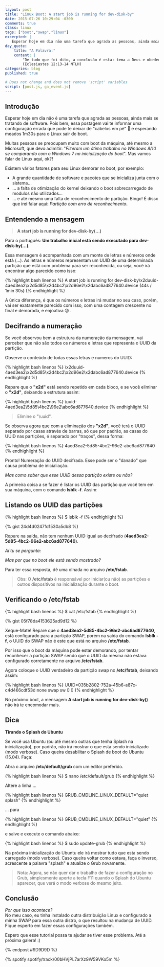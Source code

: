 ```yaml
---
layout: post
title: "Linux Boot: A start job is running for dev-disk-by"
date: 2015-07-26 10:29:04 -0300
comments: true
class: linux
tags: ["boot","swap","linux"]
excerpted: |
   Esperar hoje em dia não uma tarefa que agrada as pessoas, ainda mais se tratando de software.
day_quote:
    title: "A Palavra:"
    content: |
        "De tudo que foi dito, a conclusão é esta: tema a Deus e obedeça aos seus mandamentos porque foi para isso que fomos criados. Nós teremos de prestar contas a Deus de tudo o que fizemos e até daquilo que fizermos em segredo, seja bem ou o mal." <br>
        (Eclesiastes 12:13-14 NTLH)
categories: blog
published: true

# Does not change and does not remove 'script' variables
script: [post.js, ga_event.js]
---
```


## Introdução 

Esperar hoje em dia não é uma tarefa que agrada as pessoas, ainda mais se tratando de software.
Pois bem, essa postagem vai te informar uma configuração errada que pode te deixar de "cabelos em pé" :triumph: e esperando meados 1m30s para o Linux sair do boot.

Muitas pessoas se preocupam muito com boot da máquina, até mesmo a Microsoft, que devo adimitir: "*Fizeram um ótimo trabalho no Windows 8/10 se comparando com o Windows 7 na inicialização do boot*". Mas vamos falar de Linux aqui, ok?!

Existem vários fatores para seu Linux demorar no boot, por exemplo: 

* A grande quantidade de software e pacotes que se inicializa junta com o sistema...
* ... a falta de otimização do kernel deixando o boot sobrecarregado de modulos não utilizados...
* ... e até mesmo uma falta de reconhecimento de partição. Bingo! É disso que irei falar aqui: *Partição com erro de reconhecimento*.

## Entendendo a mensagem

> **A start job is running for dev-disk-by(...)**

Para o português: **Um trabalho inicial está sendo executado para dev-disk-by(...)**.

Essa mensagem é acompanhada com um monte de letras e números onde está (...). As letras e números representam um UUID de uma determinada partição que está com problema para ser reconhecida, ou seja, você irá encontrar algo parecido como isso:

{% highlight bash linenos %}
A start job is running for dev-disk-by\x2duuid-4aed3ea2\x2d5d85\x2d4bc2\x2d96e2\x2dabc6ad877640.device (44s / 1min 30s)
{% endhighlight %}

A única diferença, é que os números e letras irá mudar no seu caso, porém, vai ser exatamente parecido com isso, com uma contagem crescente no final e demorada, e enjoativa :sweat: .

## Decifrando a numeração

Se você observou bem a estrutura da numeração da mensagem, vai perceber que não são todos os números e letras que representa o UUID da partição. 

Observe o conteúdo de todas essas letras e numeros do UUID:

{% highlight bash linenos %}
 \x2duuid-4aed3ea2\x2d5d85\x2d4bc2\x2d96e2\x2dabc6ad877640.device
{% endhighlight %}

Repare que o **"x2d"** está sendo repetido em cada bloco, e se você eliminar o **"x2d"**, deixando a estrutura assim:

{% highlight bash linenos %}
 \uuid-4aed3ea2\5d85\4bc2\96e2\abc6ad877640.device
{% endhighlight %}

> Elimine o "\uuid".

Se observa agora que com a eliminação dos **"x2d"**, você terá o UUID separado por casas através de barras, só que por padrão, as casas do UUID nas partições, é separado por "traços", dessa forma:

{% highlight bash linenos %}
4aed3ea2-5d85-4bc2-96e2-abc6ad877640
{% endhighlight %}

Pronto! Numeração do UUID decifrada. Esse pode ser o "danado" que causa problema de inicialiação. 

*Mas como saber que esse UUID dessa partição existe ou não?*

A primeira coisa a se fazer é listar os UUID das partição que você tem em sua máquina, com o comando **lsblk -f**. Assim:

## Listando os UUID das partições

{% highlight bash linenos %}
$ lsblk -f
{% endhighlight %}

{% gist 24d4d0247fd1530a5db8 %}

Repare na saída, não tem nenhum UUID igual ao decifrado 
(**4aed3ea2-5d85-4bc2-96e2-abc6ad877640**).

*Aí tu se pergunta:* 

*Mas por que no boot ele está sendo mostrado?*

Para ter essa resposta, dê uma olhada no arquivo **/etc/fstab**.

> Obs: O **/etc/fstab** é responsável por iniciar(ou não) as partições e
> outros dispositivos na inicialização durante o boot.

## Verificando o /etc/fstab

{% highlight bash linenos %}
$ cat /etc/fstab
{% endhighlight %}

{% gist 05f78da4153625ad9d12 %}

Xeque-Mate! Repare que o **4aed3ea2-5d85-4bc2-96e2-abc6ad877640**, está configurado para a partição SWAP, porém na saída do comando **lsblk -f**, o UUID do SWAP não é este que está no arquivo **/etc/fstab**.

Por isso que o boot da máquina pode estar demorando, por tentar reconhecer a partição SWAP sendo que o UUID da mesma não estava configurado corretamente no arquivo **/etc/fstab**.

Agora coloque o UUID verdadeiro da partição swap no **/etc/fstab**, deixando assim:

{% highlight bash linenos %}
UUID=035b2802-752a-45b6-a87c-c4d466cdf53d none            swap    sw              0       0
{% endhighlight %}

No próximo boot, a mensagem **A start job is running for dev-disk-by()**  
não irá te encomodar mais.

## Dica

**Tirando o Splash do Ubuntu**

Se você usa Ubuntu (ou até mesmo outras que tenha Splash na inicialização), por padrão, não irá mostrar o que esta sendo inicializado (modo verbose). Caso queira desabilitar o Splash de boot do Ubuntu (15.04). Faça:

Abra o arquivo **/etc/default/grub** com um editor preferido.

{% highlight bash linenos %}
$ nano /etc/default/grub
{% endhighlight %}

Altere a linha ...

{% highlight bash linenos %}
GRUB_CMDLINE_LINUX_DEFAULT="quiet splash"
{% endhighlight %}

... para

{% highlight bash linenos %}
GRUB_CMDLINE_LINUX_DEFAULT="quiet"
{% endhighlight %}

e salve e execute o comando abaixo:

{% highlight bash linenos %}
$ sudo update-grub
{% endhighlight %}

Na próxima inicialização do Ubuntu ele irá mostrar tudo que esta sendo carregado (modo verbose). Caso queira voltar como estava, faça o inverso, acrescente a palavra "splash" e atualize o Grub novamente. 

> Nota: Agora, se não quer dar o trabalho de fazer a configuração no Grub, 
> simplesmente aperte a tecla F11 quando o Splash do Ubuntu aparecer, que
> verá o modo verbose do mesmo jeito.


## Conclusão

*Por que isso acontece?*   
No meu caso, eu tinha instalado outra distribuição Linux e configurado a minha SWAP para essa outra distro, o que resultou na mudança de UUID. Fique esperto em fazer essas configurações também.

Espero que esse tutorial possa te ajudar se tiver esse problema. Até a próxima galera! :)


{% endpost #9D9D9D %}

{% spotify spotify/track/00bHVjPL7arXz9W59VKo5m %}










